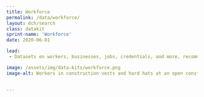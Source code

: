 ```yaml
---
title: Workforce
permalink: /data/workforce/
layout: dch/search
class: datakit
sprint-name: 'Workforce'
date: 2020-06-01

lead:
 - Datasets on workers, businesses, jobs, credentials, and more, recommended by government experts for solving key workforce challenges.

image: /assets/img/data-kits/workforce.png
image-alt: Workers in construction vests and hard hats at an open construction site
  

---
```

